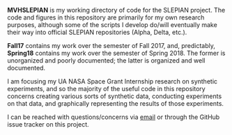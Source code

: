 **MVHSLEPIAN** is my working directory of code for the SLEPIAN project.
The code and figures in this repository are primarily for my own research purposes, although some of the scripts I develop do/will eventually make their way into official SLEPIAN repositories (Alpha, Delta, etc.).

**Fall17** contains my work over the semester of Fall 2017, and, predictably, **Spring18** contains my work over the semester of Spring 2018.  The former is unorganized and poorly documented; the latter is organized and well documented.

I am focusing my UA NASA Space Grant Internship research on synthetic experiments, and so the majority of the useful code in this repository concerns creating various sorts of synthetic data, conducting experiments on that data, and graphically representing the results of those experiments.

I can be reached with questions/concerns via [email](mailto:maxvonhippel@email.arizona.edu) or through the GitHub issue tracker on this project.
